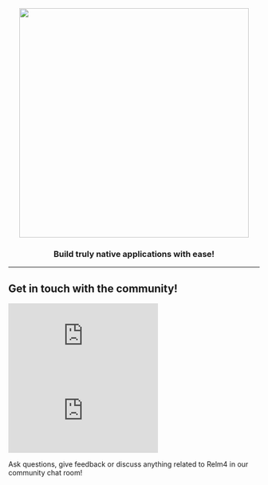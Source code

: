 <div align="center">

  <a href="https://relm4.org" target="_blank">
    <img src="https://github.com/Relm4/Relm4/raw/main/assets/Relm_logo_with_text.png" width="460"/>
  </a>

  <h3>
    Build truly native applications with ease!
  </h3>

</div>

---

## Get in touch with the community!

[![Matrix room](https://img.shields.io/matrix/relm4:matrix.org?label=community%20matrix%20chat)](https://matrix.to/#/#relm4:matrix.org)
[![Matrix room for developers](https://img.shields.io/matrix/relm4-dev:matrix.org?label=development%20matrix%20chat&color=f01010)](https://matrix.to/#/#relm4-dev:matrix.org)

Ask questions, give feedback or discuss anything related to Relm4 in our community chat room!
